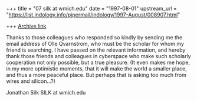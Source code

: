 +++
title = "07 silk at wmich.edu"
date = "1997-08-01"
upstream_url = "https://list.indology.info/pipermail/indology/1997-August/008907.html"

+++
[Archive link](https://list.indology.info/pipermail/indology/1997-August/008907.html)

Thanks to those colleagues who responded so kindly by sending me the email
address of Olle Qvarnstrom, who must be the scholar for whom my friend is
searching. I have passed on the relevant information, and hereby thank
those friends and colleagues in cyberspace who make such scholarly
cooperation not only possible, but a true pleasure.  (It even makes me
hope, in my more optimistic moments, that it will make the world a smaller
place, and thus a more peaceful place. But perhaps that is asking too much
from wires and silicon...?)


Jonathan Silk
SILK at wmich.edu






